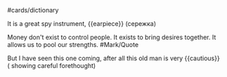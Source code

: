 #cards/dictionary 

It is a great spy instrument, {{earpiece}} (сережка) <!--SR:!2024-03-13,26,270-->

Money don't exist to control people. It exists to bring desires together. It allows us to pool our strengths. #Mark/Quote 

But I have seen this one coming, after all this old man is very {{cautious}} ( showing careful forethought) 